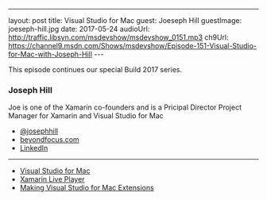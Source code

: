 ---
layout: post
title: Visual Studio for Mac
guest: Joeseph Hill
guestImage: joeseph-hill.jpg
date: 2017-05-24
audioUrl: http://traffic.libsyn.com/msdevshow/msdevshow_0151.mp3
ch9Url: https://channel9.msdn.com/Shows/msdevshow/Episode-151-Visual-Studio-for-Mac-with-Joseph-Hill
--- 

This episode continues our special Build 2017 series.

### Joseph Hill 

Joe is one of the Xamarin co-founders and is a Pricipal Director Project Manager for Xamarin and Visual Studio for Mac

 - [@josephhill](https://twitter.com/josephhill)
 - [beyondfocus.com](http://www.beyondfocus.com/)
 - [LinkedIn](https://www.linkedin.com/in/hilljoseph)

-----------------------------------------------------------------------

 - [Visual Studio for Mac](https://www.visualstudio.com/vs/visual-studio-mac/)
 - [Xamarin Live Player](http://Xamarin.com/live)
 - [Making Visual Studio for Mac Extensions](https://docs.microsoft.com/en-us/visualstudio/mac/extending-visual-studio-mac)